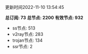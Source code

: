 更新时间2022-11-10 13:54:45

**总订阅: 73**
**总节点: 2200**
**有效节点: 932**
- ss节点: 513
- v2ray节点: 283
- trojan节点: 134
- ssr节点: 2
